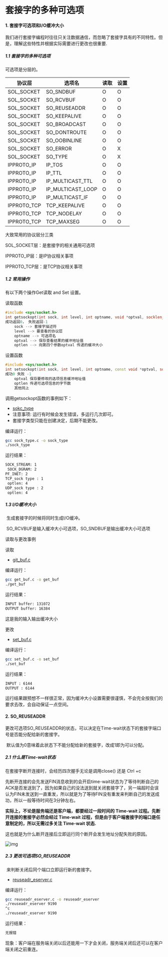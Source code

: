 # 套接字的多种可选项

#### 1.  套接字可选项和I/O缓冲大小

我们进行套接字编程时往往只关注数据通信，而忽略了套接字具有的不同特性。但是，理解这些特性并根据实际需要进行更改也很重要.

##### 1.1 套接字的多种可选项

可选项是分层的。

| 协议层      | 选项名            | 读取 | 设置 |
| ----------- | ----------------- | ---- | ---- |
| SOL_SOCKET  | SO_SNDBUF         | O    | O    |
| SOL_SOCKET  | SO_RCVBUF         | O    | O    |
| SOL_SOCKET  | SO_REUSEADDR      | O    | O    |
| SOL_SOCKET  | SO_KEEPALIVE      | O    | O    |
| SOL_SOCKET  | SO_BROADCAST      | O    | O    |
| SOL_SOCKET  | SO_DONTROUTE      | O    | O    |
| SOL_SOCKET  | SO_OOBINLINE      | O    | O    |
| SOL_SOCKET  | SO_ERROR          | O    | X    |
| SOL_SOCKET  | SO_TYPE           | O    | X    |
| IPPROTO_IP  | IP_TOS            | O    | O    |
| IPPROTO_IP  | IP_TTL            | O    | O    |
| IPPROTO_IP  | IP_MULTICAST_TTL  | O    | O    |
| IPPROTO_IP  | IP_MULTICAST_LOOP | O    | O    |
| IPPROTO_IP  | IP_MULTICAST_IF   | O    | O    |
| IPPROTO_TCP | TCP_KEEPALIVE     | O    | O    |
| IPPROTO_TCP | TCP_NODELAY       | O    | O    |
| IPPROTO_TCP | TCP_MAXSEG        | O    | O    |

大致常用的协议层分三类

SOL_SOCKET层：是套接字的相关通用可选项

IPPROTO_IP层：是IP协议相关事项

IPPROTO_TCP层：是TCP协议相关事项

##### 1.2 常用操作

有以下两个操作Get读取 and Set 设置。

读取函数

```c++
#include <sys/socket.h>
int getsockopt(int sock, int level, int optname, void *optval, socklen_t *optlen);
成功返回0， 失败返回-1
    sock --> 套接字描述符
    level --> 要查看的协议层
    optname --> 可选项名
    optval --> 保存查看结果的缓冲地址值
    optlen --> 向第四个参数optval 传递的缓冲大小
```

设置函数

```c++
#include <sys/socket.h>
int setsockopt(int sock, int level, int optname, const void *optval, socklen_t optlen);
成功0 失败 -1
    optval 保存要修改的选项信息缓冲地址值
    optlen 传递可选项信息的字节数
    其他同上
```

调用getsockopt函数的事例如下：

* [sokc_type](https://github.com/hclg/tcp_ip/blob/master/%E5%A5%97%E6%8E%A5%E5%AD%97%E7%9A%84%E5%8F%AF%E9%80%89%E9%A1%B9/sock_type.c)
* 注意事项: 运行有时候会发生错误，多运行几次即可。
* 套接字类型只能在创建决定，后期不能更改。

编译运行：

```bash
gcc sock_type.c -o sock_type
./sock_type
```

运行结果：

```bash
SOCK_STREAM: 1
 SOCK_DGRAM: 2
PF_INET: 2
TCP_sock type : 1 
 optlen: 4
UDP_sock type : 2 
 optlen: 4
```

##### 1.3 I/O缓冲大小

​	生成套接字的时候将同时生成I/O缓冲。

​	SO_RCVBUF是输入缓冲大小可选项，SO_SNDBUF是输出缓冲大小可选项

读取与更改事例

读取

* [git_buf.c](https://github.com/hclg/tcp_ip/blob/master/%E5%A5%97%E6%8E%A5%E5%AD%97%E7%9A%84%E5%8F%AF%E9%80%89%E9%A1%B9/get_buf.c)

编译运行：

```bash
gcc get_buf.c -o get_buf
./get_buf
```

运行结果：

```bash
INPUT buffer: 131072
OUTPUT buffer: 16384
```

这是我的输入输出缓冲大小

更改

* [set_buf.c](https://github.com/hclg/tcp_ip/blob/master/%E5%A5%97%E6%8E%A5%E5%AD%97%E7%9A%84%E5%8F%AF%E9%80%89%E9%A1%B9/set_buf.c)

编译运行：

```bash
gcc set_buf.c -o set_buf
./set_buf
```

运行结果：

```bash
INPUT : 6144
OUTPUT : 6144
```

运行结果跟预想不一样很正常，因为缓冲大小设置需要很谨慎，不会完全按我们的要求去改，会自动保证一点空间。

#### 2. SO_REUSEADDR

 更改可选项SO_REUSEADDR的状态，可以决定在Time-wait状态下的套接字端口号是否能分配给新的套接字。

​	默认值为0意味着此状态下不能分配给新的套接字，改成1即为可以分配。

##### 2.1 什么是Time-wait状态

在套接字断开连接时，会经历四次握手无论是调用close() 还是 Ctrl +c

先断开连接的会先发送FIN消息收到的会开启time-wait状态为了等待判断自己的ACK是否发送到了，因为如果自己的没法送到就关闭套接字了，另一端超时会误认为FIN未发送到一直重发，所以就是为了等待FIN没有重发来判断自己的发送成功，所以一般等待时间在3分钟左右。

**实际上，不论是服务端还是客户端，都要经过一段时间的 Time-wait 过程。先断开连接的套接字必然会经过 Time-wait 过程，但是由于客户端套接字的端口是任意制定的，所以无需过多关注 Time-wait 状态.**

​	这也就是为什么断开连接后立即运行同个断开会发生地址分配失败的原因。

![img](https://camo.githubusercontent.com/e8f38f736e60411f504881a1677ef19e72994d0f/68747470733a2f2f692e6c6f6c692e6e65742f323031392f30312f31392f356334326462313832636164652e706e67)

##### 2.3 更改可选项SO_REUSEADDR

​	来判断关闭后同个端口立即运行新的套接字。

* [reuseadr_eserver.c]()

编译运行：

```bash
gcc reuseadr_eserver.c -o reuseadr_eserver
./reuseadr_eserver 9190
^c
./reuseadr_eserver 9190
```

运行结果：

```bash
无报错
```

现象：客户端在服务端关闭以后还能用一下才会关闭，服务端关闭后还可以在客户端关闭之前重连。

